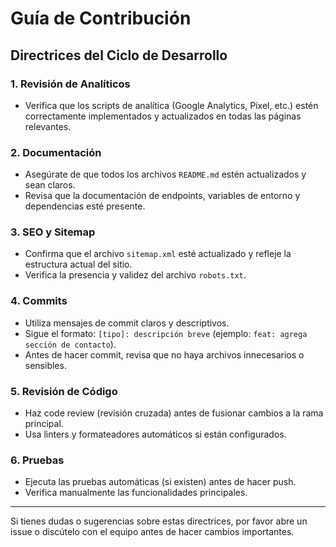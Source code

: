 # Guía de Contribución

## Directrices del Ciclo de Desarrollo

### 1. Revisión de Analíticos
- Verifica que los scripts de analítica (Google Analytics, Pixel, etc.) estén correctamente implementados y actualizados en todas las páginas relevantes.

### 2. Documentación
- Asegúrate de que todos los archivos `README.md` estén actualizados y sean claros.
- Revisa que la documentación de endpoints, variables de entorno y dependencias esté presente.

### 3. SEO y Sitemap
- Confirma que el archivo `sitemap.xml` esté actualizado y refleje la estructura actual del sitio.
- Verifica la presencia y validez del archivo `robots.txt`.

### 4. Commits
- Utiliza mensajes de commit claros y descriptivos.
- Sigue el formato: `[tipo]: descripción breve` (ejemplo: `feat: agrega sección de contacto`).
- Antes de hacer commit, revisa que no haya archivos innecesarios o sensibles.

### 5. Revisión de Código
- Haz code review (revisión cruzada) antes de fusionar cambios a la rama principal.
- Usa linters y formateadores automáticos si están configurados.

### 6. Pruebas
- Ejecuta las pruebas automáticas (si existen) antes de hacer push.
- Verifica manualmente las funcionalidades principales.

---

Si tienes dudas o sugerencias sobre estas directrices, por favor abre un issue o discútelo con el equipo antes de hacer cambios importantes. 